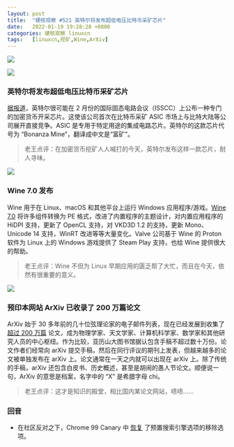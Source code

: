 ```yaml
---
layout: post
title:	"硬核观察 #521 英特尔将发布超低电压比特币采矿芯片"
date:	2022-01-19 19:28:28 +0800 
categories:	硬核观察 linuxcn 
tags:	[linuxcn,挖矿,Wine,ArXiv]
---
```



![](/Asserts/Images//attachment/album/202201/19/192727xobziqq9o5wjopro.jpg)


![](/Asserts/Images//attachment/album/202201/19/192735n7x4dkztkpgku4cc.jpg)


### 英特尔将发布超低电压比特币采矿芯片


[据报道](https://www.coindesk.com/tech/2022/01/18/intel-to-unveil-ultra-low-voltage-bitcoin-mining-asic-in-february/)，英特尔很可能在 2 月份的国际固态电路会议（ISSCC）上公布一种专门的加密货币开采芯片。这使该公司首次在比特币采矿 ASIC 市场上与比特大陆等公司展开直接竞争。ASIC 是专用于特定用途的集成电路芯片。英特尔的这款芯片代号为 “Bonanza Mine”，翻译成中文是“富矿”。



> 
> 老王点评：在加密货币挖矿人人喊打的今天，英特尔发布这样一款芯片，耐人寻味。
> 
> 
> 


![](/Asserts/Images//attachment/album/202201/19/192747k1nngavam6ui0nto.jpg)


### Wine 7.0 发布


Wine 用于在 Linux、macOS 和其他平台上运行 Windows 应用程序/游戏。[Wine 7.0](https://www.winehq.org/announce/7.0) 将许多组件转换为 PE 格式，改进了内置程序的主题设计，对内置应用程序的 HiDPI 支持，更新了 OpenCL 支持，对 VKD3D 1.2 的支持，更新 Mono、Unicode 14 支持，WinRT 改进等等大量变化。Valve 公司基于 Wine 的 Proton 软件为 Linux 上的 Windows 游戏提供了 Steam Play 支持，也给 Wine 提供很大的帮助。



> 
> 老王点评：Wine 不但为 Linux 早期应用的匮乏帮了大忙，而且在今天，依然有很重要的意义。
> 
> 
> 


![](/Asserts/Images//attachment/album/202201/19/192804ami3jm3we3d33cqz.jpg)


### 预印本网站 ArXiv 已收录了 200 万篇论文


ArXiv 始于 30 多年前的几十位弦理论家的电子邮件列表，现在已经发展到收集了 [超过 200 万篇](https://arxiv.org/abs/2201.00513) 论文，成为物理学家、天文学家、计算机科学家、数学家和其他研究人员的中心枢纽。作为比较，亚历山大图书馆据认包含手稿不超过数十万份。论文作者们经常向 arXiv 提交手稿，然后在同行评议的期刊上发表，但越来越多的论文被单独发布在 arXiv 上。论文通常在一天之内就可以出现在 arXiv 上。除了传统的手稿，arXiv 还包含白皮书、历史概述，甚至是胡闹的愚人节论文。顺便说一句，ArXiv 的意思是档案，名字中的 “X” 是希腊字母 chi。



> 
> 老王点评：这才是知识的殿堂，相比国内某论文网站，啧啧……
> 
> 
> 


### 回音


* 在社区反对之下，Chrome 99 Canary 中 [恢复](https://techdows.com/2022/01/google-restores-chrome-default-search-engines-delete-option.html) 了预置搜索引擎选项的移除选项。
